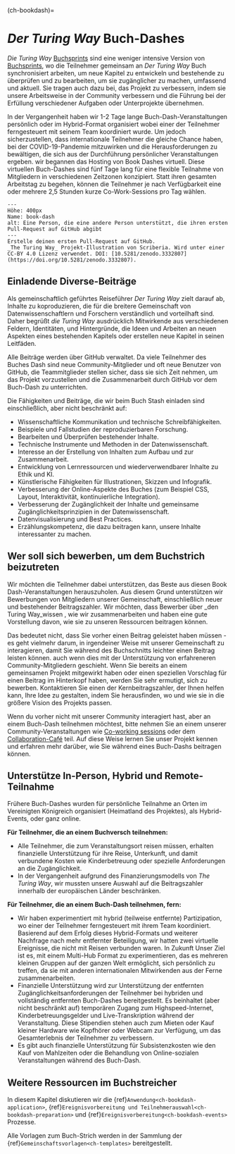 (ch-bookdash)=
# _Der Turing Way_ Buch-Dashes

_Die Turing Way_ [Buchsprints](https://the-turing-way.netlify.app/community-handbook/bookdash.html) sind eine weniger intensive Version von [Buchsprints](https://en.wikipedia.org/wiki/Book_sprint), wo die Teilnehmer gemeinsam an _Der Turing Way_ Buch synchronisiert arbeiten, um neue Kapitel zu entwickeln und bestehende zu überprüfen und zu bearbeiten, um sie zugänglicher zu machen, umfassend und aktuell. Sie tragen auch dazu bei, das Projekt zu verbessern, indem sie unsere Arbeitsweise in der Community verbessern und die Führung bei der Erfüllung verschiedener Aufgaben oder Unterprojekte übernehmen.

In der Vergangenheit haben wir 1-2 Tage lange Buch-Dash-Veranstaltungen persönlich oder im Hybrid-Format organisiert wobei einer der Teilnehmer ferngesteuert mit seinem Team koordiniert wurde. Um jedoch sicherzustellen, dass internationale Teilnehmer die gleiche Chance haben, bei der COVID-19-Pandemie mitzuwirken und die Herausforderungen zu bewältigen, die sich aus der Durchführung persönlicher Veranstaltungen ergeben. wir begannen das Hosting von Book Dashes virtuell. Diese virtuellen Buch-Dashes sind fünf Tage lang für eine flexible Teilnahme von Mitgliedern in verschiedenen Zeitzonen konzipiert. Statt ihren gesamten Arbeitstag zu begehen, können die Teilnehmer je nach Verfügbarkeit eine oder mehrere 2,5 Stunden kurze Co-Work-Sessions pro Tag wählen.

```{figure} ../figures/first-pull-request.png
---
Höhe: 400px
Name: book-dash
alt: Eine Person, die eine andere Person unterstützt, die ihren ersten Pull-Request auf GitHub abgibt
---
Erstelle deinen ersten Pull-Request auf GitHub.
_The Turing Way_ Projekt-Illustration von Scriberia. Wird unter einer CC-BY 4.0 Lizenz verwendet. DOI: [10.5281/zenodo.3332807](https://doi.org/10.5281/zenodo.3332807).
```
## Einladende Diverse-Beiträge

Als gemeinschaftlich geführtes Reiseführer _Der Turing Way_ zielt darauf ab, Inhalte zu koproduzieren, die für die breitere Gemeinschaft von Datenwissenschaftlern und Forschern verständlich und vorteilhaft sind. Daher begrüßt _die Turing Way_ ausdrücklich Mitwirkende aus verschiedenen Feldern, Identitäten, und Hintergründe, die Ideen und Arbeiten an neuen Aspekten eines bestehenden Kapitels oder erstellen neue Kapitel in seinen Leitfäden.

Alle Beiträge werden über GitHub verwaltet. Da viele Teilnehmer des Buches Dash sind neue Community-Mitglieder und oft neue Benutzer von GitHub, die Teammitglieder stellen sicher, dass sie sich Zeit nehmen, um das Projekt vorzustellen und die Zusammenarbeit durch GitHub vor dem Buch-Dash zu unterrichten.

Die Fähigkeiten und Beiträge, die wir beim Buch Stash einladen sind einschließlich, aber nicht beschränkt auf:

- Wissenschaftliche Kommunikation und technische Schreibfähigkeiten.
- Beispiele und Fallstudien der reproduzierbaren Forschung.
- Bearbeiten und Überprüfen bestehender Inhalte.
- Technische Instrumente und Methoden in der Datenwissenschaft.
- Interesse an der Erstellung von Inhalten zum Aufbau und zur Zusammenarbeit.
- Entwicklung von Lernressourcen und wiederverwendbarer Inhalte zu Ethik und KI.
- Künstlerische Fähigkeiten für Illustrationen, Skizzen und Infografik.
- Verbesserung der Online-Aspekte des Buches (zum Beispiel CSS, Layout, Interaktivität, kontinuierliche Integration).
- Verbesserung der Zugänglichkeit der Inhalte und gemeinsame Zugänglichkeitsprinzipien in der Datenwissenschaft.
- Datenvisualisierung und Best Practices.
- Erzählungskompetenz, die dazu beitragen kann, unsere Inhalte interessanter zu machen.

## Wer soll sich bewerben, um dem Buchstrich beizutreten

Wir möchten die Teilnehmer dabei unterstützen, das Beste aus diesen Book Dash-Veranstaltungen herauszuholen. Aus diesem Grund unterstützen wir Bewerbungen von Mitgliedern unserer Gemeinschaft, einschließlich neuer und bestehender Beitragszahler. Wir möchten, dass Bewerber über _den Turing Way_wissen , wie wir zusammenarbeiten und haben eine gute Vorstellung davon, wie sie zu unseren Ressourcen beitragen können.

Das bedeutet nicht, dass Sie vorher einen Beitrag geleistet haben müssen - es geht vielmehr darum, in irgendeiner Weise mit unserer Gemeinschaft zu interagieren, damit Sie während des Buchschnitts leichter einen Beitrag leisten können. auch wenn dies mit der Unterstützung von erfahreneren Community-Mitgliedern geschieht. Wenn Sie bereits an einem gemeinsamen Projekt mitgewirkt haben oder einen speziellen Vorschlag für einen Beitrag im Hinterkopf haben, werden Sie sehr ermutigt, sich zu bewerben. Kontaktieren Sie einen der Kernbeitragszahler, der Ihnen helfen kann, Ihre Idee zu gestalten, indem Sie herausfinden, wo und wie sie in die größere Vision des Projekts passen.

Wenn du vorher nicht mit unserer Community interagiert hast, aber an einem Buch-Dash teilnehmen möchtest, bitte nehmen Sie an einem unserer Community-Veranstaltungen wie [Co-working sessions](https://the-turing-way.netlify.app/community-handbook/coworking/coworking-weekly.html) oder dem [Collaboration-Café](https://the-turing-way.netlify.app/community-handbook/coworking/coworking-collabcafe.html#ch-coworking-collabcafe) teil. Auf diese Weise lernen Sie unser Projekt kennen und erfahren mehr darüber, wie Sie während eines Buch-Dashs beitragen können.

## Unterstütze In-Person, Hybrid und Remote-Teilnahme

Frühere Buch-Dashes wurden für persönliche Teilnahme an Orten im Vereinigten Königreich organisiert (Heimatland des Projektes), als Hybrid-Events, oder ganz online.

**Für Teilnehmer, die an einem Buchversch teilnehmen:**
* Alle Teilnehmer, die zum Veranstaltungsort reisen müssen, erhalten finanzielle Unterstützung für ihre Reise, Unterkunft, und damit verbundene Kosten wie Kinderbetreuung oder spezielle Anforderungen an die Zugänglichkeit.
* In der Vergangenheit aufgrund des Finanzierungsmodells von _The Turing Way_, wir mussten unsere Auswahl auf die Beitragszahler innerhalb der europäischen Länder beschränken.

**Für Teilnehmer, die an einem Buch-Dash teilnehmen, fern:**
* Wir haben experimentiert mit hybrid (teilweise entfernte) Partizipation, wo einer der Teilnehmer ferngesteuert mit ihrem Team koordiniert. Basierend auf dem Erfolg dieses Hybrid-Formats und weiterer Nachfrage nach mehr entfernter Beteiligung, wir hatten zwei virtuelle Ereignisse, die nicht mit Reisen verbunden waren. In Zukunft Unser Ziel ist es, mit einem Multi-Hub Format zu experimentieren, das es mehreren kleinen Gruppen auf der ganzen Welt ermöglicht, sich persönlich zu treffen, da sie mit anderen internationalen Mitwirkenden aus der Ferne zusammenarbeiten.
* Finanzielle Unterstützung wird zur Unterstützung der entfernten Zugänglichkeitsanforderungen der Teilnehmer bei hybriden und vollständig entfernten Buch-Dashes bereitgestellt. Es beinhaltet (aber nicht beschränkt auf) temporären Zugang zum Highspeed-Internet, Kinderbetreuungsgelder und Live-Transkription während der Veranstaltung. Diese Stipendien stehen auch zum Mieten oder Kauf kleiner Hardware wie Kopfhörer oder Webcam zur Verfügung, um das Gesamterlebnis der Teilnehmer zu verbessern.
* Es gibt auch finanzielle Unterstützung für Subsistenzkosten wie den Kauf von Mahlzeiten oder die Behandlung von Online-sozialen Veranstaltungen während des Buch-Dash.

## Weitere Ressourcen im Buchstreicher

In diesem Kapitel diskutieren wir die {ref}`Anwendung<ch-bookdash-application>`, {ref}`Ereignisvorbereitung und Teilnehmerauswahl<ch-bookdash-preparation>` und {ref}`Ereignisvorbereitung<ch-bookdash-events>` Prozesse.

Alle Vorlagen zum Buch-Strich werden in der Sammlung der {ref}`Gemeinschaftsvorlagen<ch-templates>` bereitgestellt.
